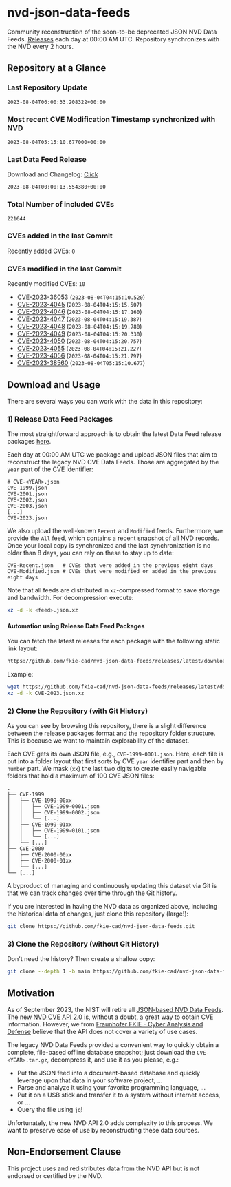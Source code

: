 # nvd-json-data-feeds

Community reconstruction of the soon-to-be deprecated JSON NVD Data Feeds. 
[Releases](https://github.com/fkie-cad/nvd-json-data-feeds/releases/latest) each day at 00:00 AM UTC.
Repository synchronizes with the NVD every 2 hours.

## Repository at a Glance

### Last Repository Update

```plain
2023-08-04T06:00:33.208322+00:00
```

### Most recent CVE Modification Timestamp synchronized with NVD

```plain
2023-08-04T05:15:10.677000+00:00
```

### Last Data Feed Release

Download and Changelog: [Click](https://github.com/fkie-cad/nvd-json-data-feeds/releases/latest)

```plain
2023-08-04T00:00:13.554380+00:00
```

### Total Number of included CVEs

```plain
221644
```

### CVEs added in the last Commit

Recently added CVEs: `0`



### CVEs modified in the last Commit

Recently modified CVEs: `10`

* [CVE-2023-36053](CVE-2023/CVE-2023-360xx/CVE-2023-36053.json) (`2023-08-04T04:15:10.520`)
* [CVE-2023-4045](CVE-2023/CVE-2023-40xx/CVE-2023-4045.json) (`2023-08-04T04:15:15.507`)
* [CVE-2023-4046](CVE-2023/CVE-2023-40xx/CVE-2023-4046.json) (`2023-08-04T04:15:17.160`)
* [CVE-2023-4047](CVE-2023/CVE-2023-40xx/CVE-2023-4047.json) (`2023-08-04T04:15:19.387`)
* [CVE-2023-4048](CVE-2023/CVE-2023-40xx/CVE-2023-4048.json) (`2023-08-04T04:15:19.780`)
* [CVE-2023-4049](CVE-2023/CVE-2023-40xx/CVE-2023-4049.json) (`2023-08-04T04:15:20.330`)
* [CVE-2023-4050](CVE-2023/CVE-2023-40xx/CVE-2023-4050.json) (`2023-08-04T04:15:20.757`)
* [CVE-2023-4055](CVE-2023/CVE-2023-40xx/CVE-2023-4055.json) (`2023-08-04T04:15:21.227`)
* [CVE-2023-4056](CVE-2023/CVE-2023-40xx/CVE-2023-4056.json) (`2023-08-04T04:15:21.797`)
* [CVE-2023-38560](CVE-2023/CVE-2023-385xx/CVE-2023-38560.json) (`2023-08-04T05:15:10.677`)


## Download and Usage

There are several ways you can work with the data in this repository:

### 1) Release Data Feed Packages

The most straightforward approach is to obtain the latest Data Feed release packages [here](https://github.com/fkie-cad/nvd-json-data-feeds/releases/latest).

Each day at 00:00 AM UTC we package and upload JSON files that aim to reconstruct the legacy NVD CVE Data Feeds.
Those are aggregated by the `year` part of the CVE identifier:

```
# CVE-<YEAR>.json
CVE-1999.json
CVE-2001.json
CVE-2002.json
CVE-2003.json
[...]
CVE-2023.json
```

We also upload the well-known `Recent` and `Modified` feeds.
Furthermore, we provide the `All` feed, which contains a recent snapshot of all NVD records.
Once your local copy is synchronized and the last synchronization is no older than 8 days, you can rely on these to stay up to date:

```plain
CVE-Recent.json   # CVEs that were added in the previous eight days
CVE-Modified.json # CVEs that were modified or added in the previous eight days
```

Note that all feeds are distributed in `xz`-compressed format to save storage and bandwidth.
For decompression execute:

```sh
xz -d -k <feed>.json.xz
```


#### Automation using Release Data Feed Packages

You can fetch the latest releases for each package with the following static link layout:

```sh
https://github.com/fkie-cad/nvd-json-data-feeds/releases/latest/download/CVE-<YEAR>.json.xz
```

Example:

```sh
wget https://github.com/fkie-cad/nvd-json-data-feeds/releases/latest/download/CVE-2023.json.xz
xz -d -k CVE-2023.json.xz
```

### 2) Clone the Repository (with Git History)

As you can see by browsing this repository, there is a slight difference between the release packages format and the repository folder structure.
This is because we want to maintain explorability of the dataset.

Each CVE gets its own JSON file, e.g., `CVE-1999-0001.json`.
Here, each file is put into a folder layout that first sorts by CVE `year` identifier part and then by `number` part.
We mask (`xx`) the last two digits to create easily navigable folders that hold a maximum of 100 CVE JSON files:

```plain
.
├── CVE-1999
│   ├── CVE-1999-00xx
│   │   ├── CVE-1999-0001.json
│   │   ├── CVE-1999-0002.json
│   │   └── [...]
│   ├── CVE-1999-01xx
│   │   ├── CVE-1999-0101.json
│   │   └── [...]
│   └── [...]
├── CVE-2000
│   ├── CVE-2000-00xx
│   ├── CVE-2000-01xx
│   └── [...]
└── [...]
```

A byproduct of managing and continuously updating this dataset via Git is that we can track changes over time through the Git history.

If you are interested in having the NVD data as organized above, including the historical data of changes, just clone this repository (large!):

```sh
git clone https://github.com/fkie-cad/nvd-json-data-feeds.git
```

### 3) Clone the Repository (without Git History)

Don't need the history? Then create a shallow copy:

```sh
git clone --depth 1 -b main https://github.com/fkie-cad/nvd-json-data-feeds.git
```

## Motivation

As of September 2023, the NIST will retire all [JSON-based NVD Data Feeds](https://nvd.nist.gov/vuln/data-feeds#divRetirementBanner-1).
The new [NVD CVE API 2.0](https://nvd.nist.gov/developers/vulnerabilities) is, without a doubt, a great way to obtain CVE information.
However, we from [Fraunhofer FKIE - Cyber Analysis and Defense](https://www.fkie.fraunhofer.de/en/departments/cad.html) believe that the API does not cover a variety of use cases.

The legacy NVD Data Feeds provided a convenient way to quickly obtain a complete, file-based offline database snapshot; just download the `CVE-<YEAR>.tar.gz`, decompress it, and use it as you please, e.g.:

* Put the JSON feed into a document-based database and quickly leverage upon that data in your software project, ...
* Parse and analyze it using your favorite programming language, ...
* Put it on a USB stick and transfer it to a system without internet access, or ...
* Query the file using `jq`!

Unfortunately, the new NVD API 2.0 adds complexity to this process.
We want to preserve ease of use by reconstructing these data sources.

## Non-Endorsement Clause

This project uses and redistributes data from the NVD API but is not endorsed or certified by the NVD.